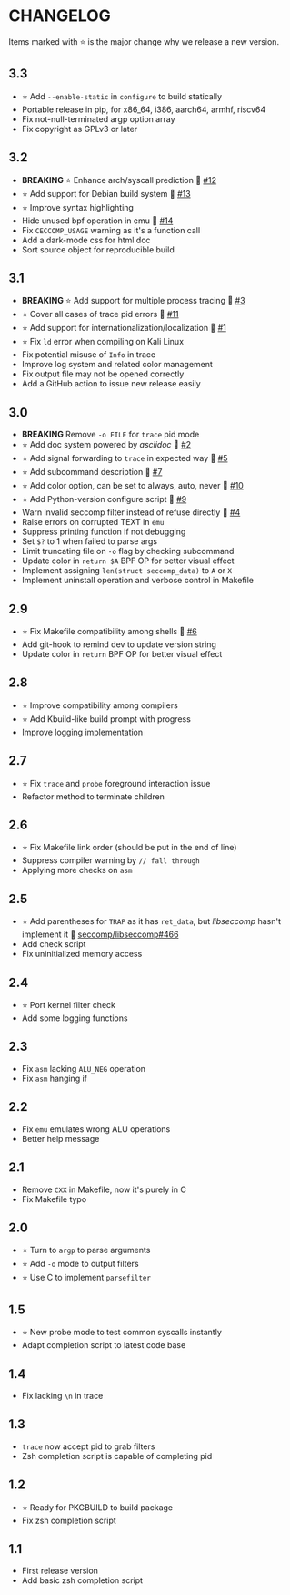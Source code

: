 # CHANGELOG
Items marked with :star: is the major change why we release a new version.

<!-- When referencing issues and PRs, add #num at the end of line for issues -->
<!-- and !num at the end of line for PRs. If the issue or PR is external, -->
<!-- write user/repo#num or user/repo!num to reference. Then run scripts/complete-url.py -->
<!-- to format raw ref to URL. -->

## 3.3
* :star: Add `--enable-static` in `configure` to build statically
* Portable release in pip, for x86_64, i386, aarch64, armhf, riscv64
* Fix not-null-terminated argp option array
* Fix copyright as GPLv3 or later

## 3.2
* **BREAKING** :star: Enhance arch/syscall prediction :link: [#12]
* :star: Add support for Debian build system :link: [#13]
* :star: Improve syntax highlighting
* Hide unused bpf operation in emu :link: [#14]
* Fix `CECCOMP_USAGE` warning as it's a function call
* Add a dark-mode css for html doc
* Sort source object for reproducible build

[#13]: https://github.com/dbgbgtf1/Ceccomp/issues/13
[#12]: https://github.com/dbgbgtf1/Ceccomp/issues/12
[#14]: https://github.com/dbgbgtf1/Ceccomp/issues/14
## 3.1
* **BREAKING** :star: Add support for multiple process tracing :link: [#3]
* :star: Cover all cases of trace pid errors :link: [#11]
* :star: Add support for internationalization/localization :link: [#1]
* :star: Fix `ld` error when compiling on Kali Linux
* Fix potential misuse of `Info` in trace
* Improve log system and related color management
* Fix output file may not be opened correctly
* Add a GitHub action to issue new release easily

[#3]: https://github.com/dbgbgtf1/Ceccomp/issues/3
[#11]: https://github.com/dbgbgtf1/Ceccomp/issues/11
[#1]: https://github.com/dbgbgtf1/Ceccomp/issues/1
## 3.0
* **BREAKING** Remove `-o FILE` for `trace` pid mode
* :star: Add doc system powered by *asciidoc* :link: [#2]
* :star: Add signal forwarding to `trace` in expected way :link: [#5]
* :star: Add subcommand description :link: [#7]
* :star: Add color option, can be set to always, auto, never :link: [#10]
* :star: Add Python-version configure script :link: [#9]
* Warn invalid seccomp filter instead of refuse directly :link: [#4]
* Raise errors on corrupted TEXT in `emu`
* Suppress printing function if not debugging
* Set `$?` to 1 when failed to parse args
* Limit truncating file on `-o` flag by checking subcommand
* Update color in `return $A` BPF OP for better visual effect
* Implement assigning `len(struct seccomp_data)` to `A` or `X`
* Implement uninstall operation and verbose control in Makefile

[#2]: https://github.com/dbgbgtf1/Ceccomp/issues/2
[#5]: https://github.com/dbgbgtf1/Ceccomp/issues/5
[#7]: https://github.com/dbgbgtf1/Ceccomp/issues/7
[#10]: https://github.com/dbgbgtf1/Ceccomp/issues/10
[#4]: https://github.com/dbgbgtf1/Ceccomp/issues/4
[#9]: https://github.com/dbgbgtf1/Ceccomp/issues/9
## 2.9
* :star: Fix Makefile compatibility among shells :link: [#6]
* Add git-hook to remind dev to update version string
* Update color in `return` BPF OP for better visual effect

[#6]: https://github.com/dbgbgtf1/Ceccomp/issues/6
## 2.8
* :star: Improve compatibility among compilers
* :star: Add Kbuild-like build prompt with progress
* Improve logging implementation
## 2.7
* :star: Fix `trace` and `probe` foreground interaction issue
* Refactor method to terminate children
## 2.6
* :star: Fix Makefile link order (should be put in the end of line)
* Suppress compiler warning by `// fall through`
* Applying more checks on `asm`
## 2.5
* :star: Add parentheses for `TRAP` as it has `ret_data`, but *libseccomp* hasn't implement it :link: [seccomp/libseccomp#466]
* Add check script
* Fix uninitialized memory access

[seccomp/libseccomp#466]: https://github.com/seccomp/libseccomp/issues/466
## 2.4
* :star: Port kernel filter check
* Add some logging functions
## 2.3
* Fix `asm` lacking `ALU_NEG` operation
* Fix `asm` hanging if
## 2.2
* Fix `emu` emulates wrong ALU operations
* Better help message
## 2.1
* Remove `CXX` in Makefile, now it's purely in C
* Fix Makefile typo
## 2.0
* :star: Turn to `argp` to parse arguments
* :star: Add `-o` mode to output filters
* :star: Use C to implement `parsefilter`
## 1.5
* :star: New probe mode to test common syscalls instantly
* Adapt completion script to latest code base
## 1.4
* Fix lacking `\n` in trace
## 1.3
* `trace` now accept pid to grab filters
* Zsh completion script is capable of completing pid
## 1.2
* :star: Ready for PKGBUILD to build package
* Fix zsh completion script
## 1.1
* First release version
* Add basic zsh completion script
